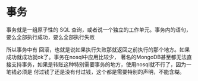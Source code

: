 # 事务

事务就是一组原子性的 SQL 查询，或者说一个独立的工作单元。事务内的语句，要么全部执行成功，要么全部执行失败

所以事务中有 回滚，也就是说如果执行失败那就返回之前执行的那个地方。如果成功就成功就ok了。事务在nosql中应用比较少，
著名的MongoDB甚至都无法直接支持事务，如果是转账这种特别需要事务的地方，使用nosql就不行了，因为一笔钱必须是
付过钱了还是没有付过钱，这个都是需要特别的声明，不能含糊。
